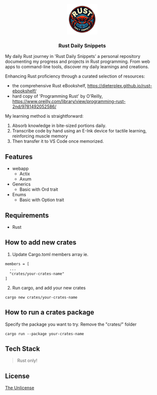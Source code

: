 <p align="center">
    <img src="./assets/logo.png" height="100">
    <h3 align="center">Rust Daily Snippets</h3>
</p>

My daily Rust journey in 'Rust Daily Snippets' a personal repository documenting my progress and projects in Rust programming. From web apps to command-line tools, discover my daily learnings and creations.

Enhancing Rust proficiency through a curated selection of resources:

- the comprehensive Rust eBookshelf, https://dieterplex.github.io/rust-ebookshelf/
- hard copy of 'Programming Rust' by O'Reilly, https://www.oreilly.com/library/view/programming-rust-2nd/9781492052586/

My learning method is straightforward:

1. Absorb knowledge in bite-sized portions daily.
2. Transcribe code by hand using an E-Ink device for tactile learning, reinforcing muscle memory
3. Then transfer it to VS Code once memorized.

## Features

- webapp
  - Actix
  - Axum
- Generics
  - Basic with Ord trait
- Enums
  - Basic with Option trait

## Requirements

- Rust

## How to add new crates

1. Update Cargo.toml members array ie.

```
members = [
  ...
  "crates/your-crates-name"
]
```

2. Run cargo, and add your new crates

```
cargo new crates/your-crates-name
```

## How to run a crates package

Specify the package you want to try. Remove the "crates/" folder

```
cargo run --package your-crates-name
```

## Tech Stack

> Rust only!

## License

[The Unlicense](https://choosealicense.com/licenses/unlicense/)
